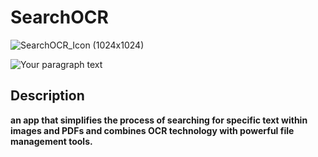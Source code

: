 # SearchOCR

![SearchOCR_Icon (1024x1024)](https://user-images.githubusercontent.com/124773300/231116419-1d2b85d6-923b-4acc-9bc4-63e1a0e84a84.png)



![Your paragraph text](https://user-images.githubusercontent.com/124773300/231116073-749d2358-5996-4305-a4b8-60b29705df0f.png)

## Description

<b>an app that simplifies the process of searching for specific text within images and PDFs and combines OCR technology with powerful file management tools.</b>
